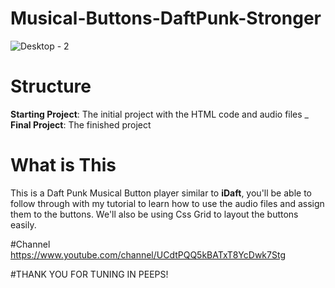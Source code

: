 # Musical-Buttons-DaftPunk-Stronger

![Desktop - 2](https://user-images.githubusercontent.com/103863004/165811579-58a1830c-440f-4a83-9647-f97205841291.jpg)

# Structure
**Starting Project**: The initial project with the HTML code and audio files _
**Final Project**: The finished project

# What is This
This is a Daft Punk Musical Button player similar to **iDaft**, you'll be able to follow through with my tutorial to learn how to use the audio files and assign them to the buttons. We'll also be using Css Grid to layout the buttons easily.


#Channel 
https://www.youtube.com/channel/UCdtPQQ5kBATxT8YcDwk7Stg

#THANK YOU FOR TUNING IN PEEPS!
